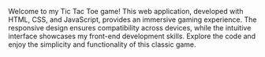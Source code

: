 Welcome to my Tic Tac Toe game! This web application, developed with HTML, CSS, and JavaScript, provides an immersive gaming experience. The responsive design ensures compatibility across devices, while the intuitive interface showcases my front-end development skills. Explore the code and enjoy the simplicity and functionality of this classic game.
